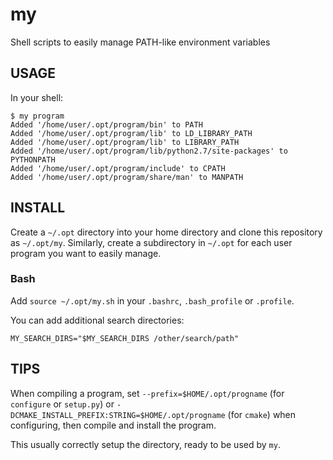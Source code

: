 my
==

Shell scripts to easily manage PATH-like environment variables


USAGE
-----

In your shell:

    $ my program
    Added '/home/user/.opt/program/bin' to PATH
    Added '/home/user/.opt/program/lib' to LD_LIBRARY_PATH
    Added '/home/user/.opt/program/lib' to LIBRARY_PATH
    Added '/home/user/.opt/program/lib/python2.7/site-packages' to PYTHONPATH
    Added '/home/user/.opt/program/include' to CPATH
    Added '/home/user/.opt/program/share/man' to MANPATH

INSTALL
-------

Create a `~/.opt` directory into your home directory and clone this repository as `~/.opt/my`.
Similarly, create a subdirectory in `~/.opt` for each user program you want to easily manage.


### Bash

Add `source ~/.opt/my.sh` in your `.bashrc`, `.bash_profile` or `.profile`.

You can add additional search directories:

    MY_SEARCH_DIRS="$MY_SEARCH_DIRS /other/search/path"


TIPS
----

When compiling a program, set `--prefix=$HOME/.opt/progname` (for `configure` or `setup.py`)
or `-DCMAKE_INSTALL_PREFIX:STRING=$HOME/.opt/progname` (for `cmake`) when configuring,
then compile and install the program.

This usually correctly setup the directory, ready to be used by `my`.
